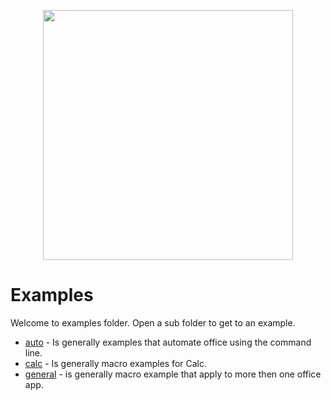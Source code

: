 <p align="center">
<img src="https://user-images.githubusercontent.com/4193389/179427739-2d1c7b52-e5dc-4abc-9617-02dbee36e35c.svg" width="400"/>
</p>

# Examples

Welcome to examples folder. Open a sub folder to get to an example.

- [auto](./auto/) - Is generally examples that automate office using the command line.
- [calc](./calc/) - Is generally macro examples for Calc.
- [general](./general/) - is generally macro example that apply to more then one office app.
